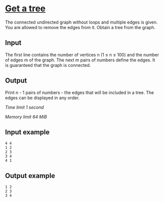 # [Get a tree](https://www.e-olymp.com/en/contests/9116/problems/79186)

The connected undirected graph without loops and multiple edges is given. You are allowed to remove the edges from it. Obtain a tree from the graph.

## Input

The first line contains the number of vertices n (1 ≤ n ≤ 100) and the number of edges m of the graph. The next m pairs of numbers define the edges. It is guaranteed that the graph is connected.

## Output

Print n - 1 pairs of numbers - the edges that will be included in a tree. The edges can be displayed in any order.

_Time limit 1 second_

_Memory limit 64 MiB_

## Input example
```
4 4
1 2
2 3
3 4
4 1
```

## Output example
```
1 2
2 3
3 4
```
